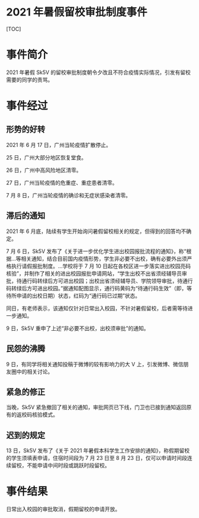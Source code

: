 # 2021 年暑假留校审批制度事件

[TOC]

# 事件简介

2021 年暑假 Sk5V 的留校审批制度朝令夕改且不符合疫情实际情况，引发有留校需要的同学的责骂。

# 事件经过

## 形势的好转

2021 年 6 月 17 日，广州当轮疫情扩散停止。

25 日，广州大部分地区恢复堂食。

26 日，广州中高风险地区清零。

27 日，广州当轮疫情的危重症、重症患者清零。

7 月 8 日，广州当轮疫情的确诊和无症状感染者清零。

## 滞后的通知

2021 年 6 月底，陆续有学生开始询问暑假留校相关的规定，但得到的回答均不确定。

7 月 6 日，Sk5V 发布了《关于进一步优化学生进出校园报批流程的通知》，称“根据…等相关通知，结合目前国内疫情形势，学生非必要不出校，确有必要外出须严格执行请假报批制度。…学校将于 7 月 10 日起在各校区进一步落实进出校园亮码核验”，并制作了相关的进出校园报批申请网站，“学生出校不出省须经辅导员审批，待通行码转绿后方可进出校园；出校出省须经辅导员、学院领导审批，待通行码转绿后方可进出校园。”据通知配图显示，通行码黄码为“待通行码生效”（即，等待所申请的出校日期）状态，红码为“通行码已过期”状态。

同日，有老师表示，该通知仅针对日常出入校园，不针对暑假留校，后者需等待进一步通知。

9 日，Sk5V 重申了上述“非必要不出校，出校须审批”的通知。

## 民怨的沸腾

9 日，有同学将相关通知投稿于微博的较有影响力的大 V 上，引发微博、微信朋友圈中的相关讨论。

## 紧急的修正

当晚，Sk5V 紧急撤回了相关的通知，审批网页已下线，门卫也已接到通知返回原有的返校码核验模式。

## 迟到的规定

13 日，Sk5V 发布了《关于 2021 年暑假本科学生工作安排的通知》，称假期留校的学生须填表申请，住宿时间段为 7 月 23 日至 8 月 23 日，仅可以申请时间段连续留校，不能申请中间时段或跳跃时段留校。

# 事件结果

日常出入校园的审批取消，假期留校的申请开放。
